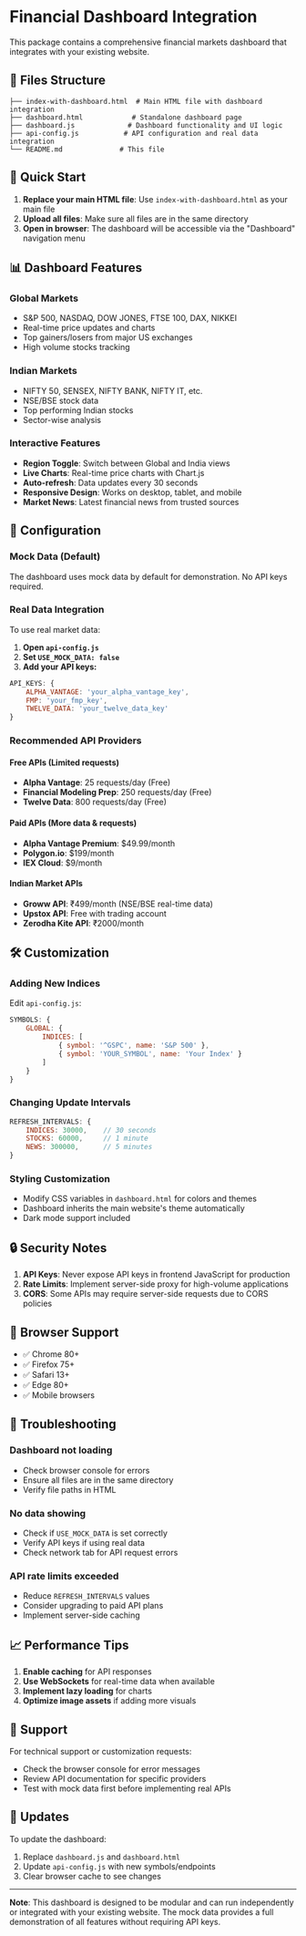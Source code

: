 
 # Financial Dashboard Integration

This package contains a comprehensive financial markets dashboard that integrates with your existing website.

## 📁 Files Structure

```
├── index-with-dashboard.html  # Main HTML file with dashboard integration
├── dashboard.html            # Standalone dashboard page
├── dashboard.js             # Dashboard functionality and UI logic
├── api-config.js           # API configuration and real data integration
└── README.md              # This file
```

## 🚀 Quick Start

1. **Replace your main HTML file**: Use `index-with-dashboard.html` as your main file
2. **Upload all files**: Make sure all files are in the same directory
3. **Open in browser**: The dashboard will be accessible via the "Dashboard" navigation menu

## 📊 Dashboard Features

### Global Markets
- S&P 500, NASDAQ, DOW JONES, FTSE 100, DAX, NIKKEI
- Real-time price updates and charts
- Top gainers/losers from major US exchanges
- High volume stocks tracking

### Indian Markets
- NIFTY 50, SENSEX, NIFTY BANK, NIFTY IT, etc.
- NSE/BSE stock data
- Top performing Indian stocks
- Sector-wise analysis

### Interactive Features
- **Region Toggle**: Switch between Global and India views
- **Live Charts**: Real-time price charts with Chart.js
- **Auto-refresh**: Data updates every 30 seconds
- **Responsive Design**: Works on desktop, tablet, and mobile
- **Market News**: Latest financial news from trusted sources

## 🔧 Configuration

### Mock Data (Default)
The dashboard uses mock data by default for demonstration. No API keys required.

### Real Data Integration

To use real market data:

1. **Open `api-config.js`**
2. **Set `USE_MOCK_DATA: false`**
3. **Add your API keys:**

```javascript
API_KEYS: {
    ALPHA_VANTAGE: 'your_alpha_vantage_key',
    FMP: 'your_fmp_key',
    TWELVE_DATA: 'your_twelve_data_key'
}
```

### Recommended API Providers

#### Free APIs (Limited requests)
- **Alpha Vantage**: 25 requests/day (Free)
- **Financial Modeling Prep**: 250 requests/day (Free)
- **Twelve Data**: 800 requests/day (Free)

#### Paid APIs (More data & requests)
- **Alpha Vantage Premium**: $49.99/month
- **Polygon.io**: $199/month
- **IEX Cloud**: $9/month

#### Indian Market APIs
- **Groww API**: ₹499/month (NSE/BSE real-time data)
- **Upstox API**: Free with trading account
- **Zerodha Kite API**: ₹2000/month

## 🛠️ Customization

### Adding New Indices
Edit `api-config.js`:

```javascript
SYMBOLS: {
    GLOBAL: {
        INDICES: [
            { symbol: '^GSPC', name: 'S&P 500' },
            { symbol: 'YOUR_SYMBOL', name: 'Your Index' }
        ]
    }
}
```

### Changing Update Intervals
```javascript
REFRESH_INTERVALS: {
    INDICES: 30000,    // 30 seconds
    STOCKS: 60000,     // 1 minute
    NEWS: 300000,      // 5 minutes
}
```

### Styling Customization
- Modify CSS variables in `dashboard.html` for colors and themes
- Dashboard inherits the main website's theme automatically
- Dark mode support included

## 🔒 Security Notes

1. **API Keys**: Never expose API keys in frontend JavaScript for production
2. **Rate Limits**: Implement server-side proxy for high-volume applications
3. **CORS**: Some APIs may require server-side requests due to CORS policies

## 📱 Browser Support

- ✅ Chrome 80+
- ✅ Firefox 75+
- ✅ Safari 13+
- ✅ Edge 80+
- ✅ Mobile browsers

## 🐛 Troubleshooting

### Dashboard not loading
- Check browser console for errors
- Ensure all files are in the same directory
- Verify file paths in HTML

### No data showing
- Check if `USE_MOCK_DATA` is set correctly
- Verify API keys if using real data
- Check network tab for API request errors

### API rate limits exceeded
- Reduce `REFRESH_INTERVALS` values
- Consider upgrading to paid API plans
- Implement server-side caching

## 📈 Performance Tips

1. **Enable caching** for API responses
2. **Use WebSockets** for real-time data when available
3. **Implement lazy loading** for charts
4. **Optimize image assets** if adding more visuals

## 🤝 Support

For technical support or customization requests:
- Check the browser console for error messages
- Review API documentation for specific providers
- Test with mock data first before implementing real APIs

## 🔄 Updates

To update the dashboard:
1. Replace `dashboard.js` and `dashboard.html`
2. Update `api-config.js` with new symbols/endpoints
3. Clear browser cache to see changes

---

**Note**: This dashboard is designed to be modular and can run independently or integrated with your existing website. The mock data provides a full demonstration of all features without requiring API keys.
